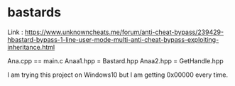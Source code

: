 # bastards

Link : https://www.unknowncheats.me/forum/anti-cheat-bypass/239429-hbastard-bypass-1-line-user-mode-multi-anti-cheat-bypass-exploiting-inheritance.html

Ana.cpp == main.c
Anaa1.hpp = Bastard.hpp
Anaa2.hpp = GetHandle.hpp

I am trying this project on Windows10 but I am getting 0x00000 every time.
